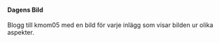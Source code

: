 #### Dagens Bild

Blogg till kmom05 med en bild för varje inlägg som visar bilden ur olika aspekter.
